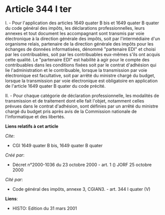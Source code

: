 # Article 344 I ter

I. - Pour l'application des articles 1649 quater B bis et 1649 quater B quater du code général des impôts, les déclarations
professionnelles, leurs annexes et tout document les accompagnant sont transmis par voie électronique à la direction générale
des impôts, soit par l'intermédiaire d'un organisme relais, partenaire de la direction générale des impôts pour les échanges
de données informatisées, dénommé "partenaire EDI" et choisi par les contribuables, soit par les contribuables eux-mêmes
s'ils ont acquis cette qualité. Le "partenaire EDI" est habilité à agir pour le compte des contribuables dans les conditions
fixées soit par le contrat d'adhésion qui lie l'administration et le contribuable, lorsque la transmission par voie
électronique est facultative, soit par arrêté du ministre chargé du budget, lorsque la transmission par voie électronique est
obligatoire en application de l'article 1649 quater B quater du code précité.

II. - Pour chaque catégorie de déclaration professionnelle, les modalités de transmission et de traitement dont elle fait
l'objet, notamment celles prévues dans le contrat d'adhésion, sont définies par un arrêté du ministre chargé du budget pris
après avis de la Commission nationale de l'informatique et des libertés.

**Liens relatifs à cet article**

_Cite_:

  - CGI 1649 quater B bis, 1649 quater B quater

_Créé par_:

  - Décret n°2000-1036 du 23 octobre 2000 - art. 1 () JORF 25 octobre 2000

_Cité par_:

  - Code général des impôts, annexe 3, CGIAN3. - art. 344 I quater (V)

**Liens**:

  - HISTO: Edition du 31 mars 2001
